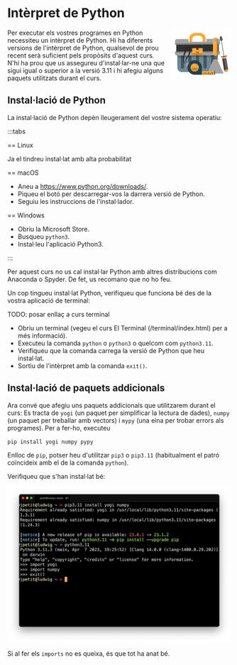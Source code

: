 # Intèrpret de Python

<img src='./installacio.png' style='height: 8em; float: right; margin: 0 0 1em 1em;'/>

Per executar els vostres programes en Python necessiteu un intèrpret de Python. Hi ha diferents versions de l'intèrpret de Python, qualsevol de prou recent serà suficient pels propòsits d'aquest curs. N'hi ha prou que us assegureu d'instal·lar-ne una que sigui igual o superior a la versió 3.11 i hi afegiu alguns paquets utilitzats durant el curs.


## Instal·lació de Python

La instal·lació de Python depèn lleugerament del vostre sistema operatiu:

:::tabs

== Linux

Ja el tindreu instal·lat amb alta probabilitat

== macOS

- Aneu a https://www.python.org/downloads/.
- Piqueu el botó per descarregar-vos la darrera versió de Python.
- Seguiu les instruccions de l'instal·lador.

== Windows

- Obriu la Microsoft Store.
- Busqueu `python3`.
- Instal·leu l'aplicació Python3.

:::

Per aquest curs no us cal instal·lar Python amb altres distribucions com Anaconda o Spyder. De fet, us recomano que no ho feu.


Un cop tingueu instal·lat Python, verifiqueu que funciona bé des de la vostra aplicació de terminal:

TODO: posar enllaç a curs terminal

- Obriu un terminal (vegeu el curs El Terminal (/terminal/index.html) per a més informació).
- Executeu la comanda `python` o `python3` o quelcom com `python3.11`.
- Verifiqueu que la comanda carrega la versió de Python que heu instal·lat.
- Sortiu de l'intèrpret amb la comanda `exit()`.


## Instal·lació de paquets addicionals

Ara convé que afegiu uns paquets addicionals que utilitzarem durant el curs: Es tracta de `yogi` (un paquet per simplificar la lectura de dades), `numpy` (un paquet per treballar amb vectors) i `mypy` (una eina per trobar errors als programes). Per a fer-ho, executeu

```sh
pip install yogi numpy pypy
```

Enlloc de `pip`, potser heu d'utilitzar `pip3` o `pip3.11` (habitualment el patró coïncideix amb el de la comanda `python`).

Verifiqueu que s'han instal·lat bé:

![Pip](pip.png)

Si al fer els `imports` no es queixa, és que tot ha anat bé.



<Autors autors="jpetit"/>
